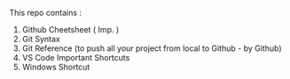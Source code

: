 This repo contains :
1. Github Cheetsheet  ( Imp. )
2. Git Syntax
3. Git Reference (to push all your project from local to Github - by Github)
4. VS Code Important Shortcuts
5. Windows Shortcut
